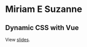 # Miriam E Suzanne

## Dynamic CSS with Vue

View [slides](https://talks.oddbird.net/dynamic-css/vueconf19/).
